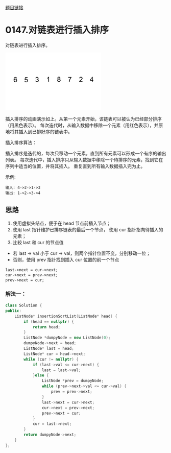 [题目链接](xxx)
# 0147.对链表进行插入排序

对链表进行插入排序。

![20220112202706-2022-01-12-20-27-08](https://raw.githubusercontent.com/ironartisan/picRepo/main/20220112202706-2022-01-12-20-27-08.png)

插入排序的动画演示如上。从第一个元素开始，该链表可以被认为已经部分排序（用黑色表示）。
每次迭代时，从输入数据中移除一个元素（用红色表示），并原地将其插入到已排好序的链表中。

插入排序算法：

插入排序是迭代的，每次只移动一个元素，直到所有元素可以形成一个有序的输出列表。
每次迭代中，插入排序只从输入数据中移除一个待排序的元素，找到它在序列中适当的位置，并将其插入。
重复直到所有输入数据插入完为止。


示例:
```
输入: 4->2->1->3
输出: 1->2->3->4
```


## 思路

1. 使用虚拟头结点，便于在 head 节点前插入节点；
2. 使用 last 指针维护已排序链表的最后一个节点， 使用 cur 指针指向待插入的元素；
3. 比较 last 和 cur 的节点值
  * 若 last -> val 小于 cur -> val，则两个指针位置不变，分别移动一位；
  * 否则，使用 prev 指针找到插入 cur 位置的前一个节点

```
last->next = cur->next;
cur->next = prev->next;
prev->next = cur;
```

### 解法一：

```c++
class Solution {
public:
    ListNode* insertionSortList(ListNode* head) {
        if (head == nullptr) {
            return head;
        }
        ListNode *dumpyNode = new ListNode(0);
        dumpyNode->next = head;
        ListNode* last = head;
        ListNode* cur = head->next;
        while (cur != nullptr) {
            if (last->val <= cur->next) {
                last = last->val;
            }else {
                ListNode *prev = dumpyNode;
                while (prev->next->val <= cur->val) {
                    prev = prev->next;
                }
                last->next = cur->next;
                cur->next = prev->next;
                prev->next = cur;
            }
            cur = last->next;
        }
        return dumpyNode->next;
    }
};
```

